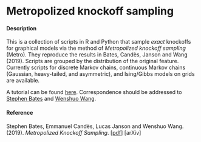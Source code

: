 # Metropolized knockoff sampling

#### Description

This is a collection of scripts in R and Python that sample *exact* knockoffs for graphical models via the method of *Metropolized knockoff sampling* (Metro). They reproduce the results in Bates, Candès, Janson and Wang (2019). Scripts are grouped by the distribution of the original feature. Currently scripts for discrete Markov chains, continuous Markov chains (Gaussian, heavy-tailed, and asymmetric), and Ising/Gibbs models on grids are available.

A tutorial can be found [here](http://web.stanford.edu/group/candes/metro). Correspondence should be addressed to [Stephen Bates](mailto:stephenbates@stanford.edu) and [Wenshuo Wang](mailto:wenshuo_wang@g.harvard.edu).

#### Reference

Stephen Bates, Emmanuel Candès, Lucas Janson and Wenshuo Wang. (2019). *Metropolized Knockoff Sampling*. [[pdf](https://statweb.stanford.edu/~candes/papers/Metro.pdf)] [arXiv]
